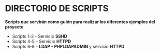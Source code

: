 # DIRECTORIO DE SCRIPTS

**Scripts que servirán como guión para realizar los diferentes ejemplos del proyecto**

- Scripts 1-3 - Servicio **SSHD**
- Scripts 4-5 - Servicio **HTTPD**
- Scripts 6-8 - **LDAP - PHPLDAPADMIN** y servicio **HTTPD**

